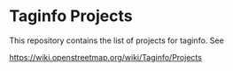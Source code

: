 
# Taginfo Projects

This repository contains the list of projects for taginfo. See

https://wiki.openstreetmap.org/wiki/Taginfo/Projects

